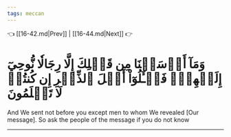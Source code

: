 ```yaml
---
tags: meccan
---
```


👈 [[16-42.md|Prev]] | [[16-44.md|Next]] 👉

# وَمَآ أَرۡسَلۡنَا مِن قَبۡلِكَ إِلَّا رِجَالٗا نُّوحِيٓ إِلَيۡهِمۡۖ فَسۡـَٔلُوٓاْ أَهۡلَ ٱلذِّكۡرِ إِن كُنتُمۡ لَا تَعۡلَمُونَ

And We sent not before you except men to whom We revealed [Our message]. So ask the people of the message if you do not know

---


